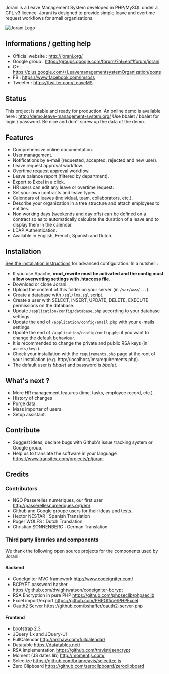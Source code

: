 Jorani is a Leave Management System developed in PHP/MySQL under a GPL v3 licence.
Jorani is designed to provide simple leave and overtime request workflows for small organizations.

![Jorani Logo](https://raw.githubusercontent.com/bbalet/jorani/master/assets/images/Jorani_Logo_horizontal-700.png)

## Informations / getting help

* Official website : http://jorani.org/
* Google group : https://groups.google.com/forum/?hl=en#!forum/jorani
* G+ : https://plus.google.com/+LeavemanagementsystemOrganization/posts
* FB : https://www.facebook.com/lmsoss
* Tweeter : https://twitter.com/LeaveMS

## Status

This project is stable and ready for production. An online demo is available here : http://demo.leave-management-system.org/
Use bbalet / bbalet for login / password. Be nice and don't screw up the data of the demo.

## Features

* Comprehensive online documentation.
* User management.
* Notifications by e-mail (requested, accepted, rejected and new user).
* Leave request approval workflow.
* Overtime request approval workflow.
* Leave balance report (filtered by department).
* Export to Excel in a click.
* HR users can edit any leave or overtime request.
* Set your own contracts and leave types.
* Calendars of leaves (individual, team, collaborators, etc.).
* Describe your organization in a tree structure and attach employees to entities.
* Non working days (weekends and day offs) can be defined on a contract so as to automatically calculate the duration of a leave and to display them in the calendar.
* LDAP Authentication.
* Available in English, French, Spanish and Dutch.

## Installation

[See the installation instructions](docs/install/README.md) for advanced configuration. In a nutshell :
* If you use Apache, **mod_rewrite must be activated and the config must allow overwriting settings with .htaccess file**.
* Download or clone Jorani.
* Upload the content of this folder on your server (in <code>/var/www/...</code>).
* Create a database with <code>/sql/lms.sql</code> script.
* Create a user with SELECT, INSERT, UPDATE, DELETE, EXECUTE permissions on the database.
* Update <code>/application/config/database.php</code> according to your database settings.
* Update the end of <code>/application/config/email.php</code> with your e-mails settings.
* Update the end of <code>/application/config/config.php</code> if you want to change the default behaviour.
* It is recommended to change the private and public RSA keys (in <code>assets/keys</code>).
* Check your installation with the <code>requirements.php</code> page at the root of your installation (e.g. http://localhost/lms/requirements.php).
* The default user is *bbalet* and password is *bbalet*.

## What's next ?

* More HR management features (time, tasks, employee record, etc.).
* History of changes
* Purge data.
* Mass importer of users.
* Setup assistant.

## Contribute

* Suggest ideas, declare bugs with Github's issue tracking system or Google group.
* Help us to translate the software in your language https://www.transifex.com/projects/p/jorani

## Credits

### Contributors

* NGO Passerelles numériques, our first user http://passerellesnumeriques.org/en/
* Github and Google groupe users for their ideas and tests.
* Hector NESTAR : Spanish Translation
* Roger WOLFS : Dutch Translation
* Christian SONNENBERG : German Translation

### Third party libraries and components

We thank the following open source projects for the components used by Jorani:

#### Backend

* CodeIgniter MVC framework http://www.codeigniter.com/
* BCRYPT password hasher https://github.com/dwightwatson/codeigniter-bcrypt
* RSA Encryption in pure PHP https://github.com/phpseclib/phpseclib
* Excel import/export https://github.com/PHPOffice/PHPExcel
* Oauth2 Server https://github.com/bshaffer/oauth2-server-php

#### Frontend

* bootstrap 2.3
* JQuery 1.x and JQuery-UI
* FullCalendar http://arshaw.com/fullcalendar/
* Datatable https://datatables.net/
* RSA implementation https://github.com/travist/jsencrypt
* Moment (JS dates lib) http://momentjs.com/
* Selectize https://github.com/brianreavis/selectize.js
* Zero Clipboard https://github.com/zeroclipboard/zeroclipboard
